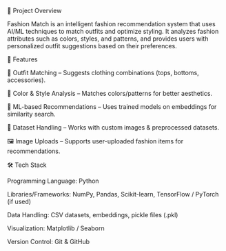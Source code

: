 📌 Project Overview

Fashion Match is an intelligent fashion recommendation system that uses AI/ML techniques to match outfits and optimize styling.
It analyzes fashion attributes such as colors, styles, and patterns, and provides users with personalized outfit suggestions based on their preferences.

🚀 Features

👕 Outfit Matching – Suggests clothing combinations (tops, bottoms, accessories).

🎨 Color & Style Analysis – Matches colors/patterns for better aesthetics.

🧠 ML-based Recommendations – Uses trained models on embeddings for similarity search.

📂 Dataset Handling – Works with custom images & preprocessed datasets.

🖼 Image Uploads – Supports user-uploaded fashion items for recommendations.

🛠️ Tech Stack

Programming Language: Python

Libraries/Frameworks: NumPy, Pandas, Scikit-learn, TensorFlow / PyTorch (if used)

Data Handling: CSV datasets, embeddings, pickle files (.pkl)

Visualization: Matplotlib / Seaborn

Version Control: Git & GitHub

